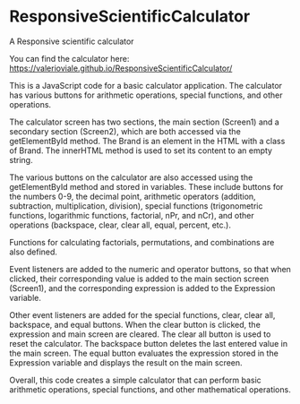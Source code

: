 # ResponsiveScientificCalculator
A Responsive scientific calculator


You can find the calculator here:
https://valerioviale.github.io/ResponsiveScientificCalculator/



This is a JavaScript code for a basic calculator application. The calculator has various buttons for arithmetic operations, special functions, and other operations.

The calculator screen has two sections, the main section (Screen1) and a secondary section (Screen2), which are both accessed via the getElementById method. The Brand is an element in the HTML with a class of Brand. The innerHTML method is used to set its content to an empty string.

The various buttons on the calculator are also accessed using the getElementById method and stored in variables. These include buttons for the numbers 0-9, the decimal point, arithmetic operators (addition, subtraction, multiplication, division), special functions (trigonometric functions, logarithmic functions, factorial, nPr, and nCr), and other operations (backspace, clear, clear all, equal, percent, etc.).

Functions for calculating factorials, permutations, and combinations are also defined.

Event listeners are added to the numeric and operator buttons, so that when clicked, their corresponding value is added to the main section screen (Screen1), and the corresponding expression is added to the Expression variable.

Other event listeners are added for the special functions, clear, clear all, backspace, and equal buttons. When the clear button is clicked, the expression and main screen are cleared. The clear all button is used to reset the calculator. The backspace button deletes the last entered value in the main screen. The equal button evaluates the expression stored in the Expression variable and displays the result on the main screen.

Overall, this code creates a simple calculator that can perform basic arithmetic operations, special functions, and other mathematical operations.
